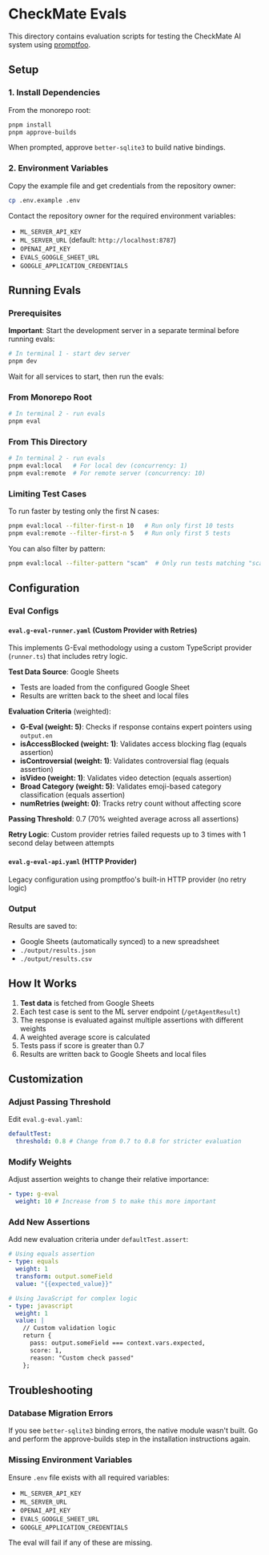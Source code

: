 # CheckMate Evals

This directory contains evaluation scripts for testing the CheckMate AI system using [promptfoo](https://www.promptfoo.dev/).

## Setup

### 1. Install Dependencies

From the monorepo root:

```bash
pnpm install
pnpm approve-builds
```

When prompted, approve `better-sqlite3` to build native bindings.

### 2. Environment Variables

Copy the example file and get credentials from the repository owner:

```bash
cp .env.example .env
```

Contact the repository owner for the required environment variables:

- `ML_SERVER_API_KEY`
- `ML_SERVER_URL` (default: `http://localhost:8787`)
- `OPENAI_API_KEY`
- `EVALS_GOOGLE_SHEET_URL`
- `GOOGLE_APPLICATION_CREDENTIALS`

## Running Evals

### Prerequisites

**Important**: Start the development server in a separate terminal before running evals:

```bash
# In terminal 1 - start dev server
pnpm dev
```

Wait for all services to start, then run the evals:

### From Monorepo Root

```bash
# In terminal 2 - run evals
pnpm eval
```

### From This Directory

```bash
# In terminal 2 - run evals
pnpm eval:local   # For local dev (concurrency: 1)
pnpm eval:remote  # For remote server (concurrency: 10)
```

### Limiting Test Cases

To run faster by testing only the first N cases:

```bash
pnpm eval:local --filter-first-n 10   # Run only first 10 tests
pnpm eval:remote --filter-first-n 5   # Run only first 5 tests
```

You can also filter by pattern:

```bash
pnpm eval:local --filter-pattern "scam"  # Only run tests matching "scam"
```

## Configuration

### Eval Configs

#### `eval.g-eval-runner.yaml` (Custom Provider with Retries)

This implements G-Eval methodology using a custom TypeScript provider (`runner.ts`) that includes retry logic.

**Test Data Source**: Google Sheets

- Tests are loaded from the configured Google Sheet
- Results are written back to the sheet and local files

**Evaluation Criteria** (weighted):

- **G-Eval (weight: 5)**: Checks if response contains expert pointers using `output.en`
- **isAccessBlocked (weight: 1)**: Validates access blocking flag (equals assertion)
- **isControversial (weight: 1)**: Validates controversial flag (equals assertion)
- **isVideo (weight: 1)**: Validates video detection (equals assertion)
- **Broad Category (weight: 5)**: Validates emoji-based category classification (equals assertion)
- **numRetries (weight: 0)**: Tracks retry count without affecting score

**Passing Threshold**: 0.7 (70% weighted average across all assertions)

**Retry Logic**: Custom provider retries failed requests up to 3 times with 1 second delay between attempts

#### `eval.g-eval-api.yaml` (HTTP Provider)

Legacy configuration using promptfoo's built-in HTTP provider (no retry logic)

### Output

Results are saved to:

- Google Sheets (automatically synced) to a new spreadsheet
- `./output/results.json`
- `./output/results.csv`

## How It Works

1. **Test data** is fetched from Google Sheets
2. Each test case is sent to the ML server endpoint (`/getAgentResult`)
3. The response is evaluated against multiple assertions with different weights
4. A weighted average score is calculated
5. Tests pass if score is greater than 0.7
6. Results are written back to Google Sheets and local files

## Customization

### Adjust Passing Threshold

Edit `eval.g-eval.yaml`:

```yaml
defaultTest:
  threshold: 0.8 # Change from 0.7 to 0.8 for stricter evaluation
```

### Modify Weights

Adjust assertion weights to change their relative importance:

```yaml
- type: g-eval
  weight: 10 # Increase from 5 to make this more important
```

### Add New Assertions

Add new evaluation criteria under `defaultTest.assert`:

```yaml
# Using equals assertion
- type: equals
  weight: 1
  transform: output.someField
  value: "{{expected_value}}"

# Using JavaScript for complex logic
- type: javascript
  weight: 1
  value: |
    // Custom validation logic
    return {
      pass: output.someField === context.vars.expected,
      score: 1,
      reason: "Custom check passed"
    };
```

## Troubleshooting

### Database Migration Errors

If you see `better-sqlite3` binding errors, the native module wasn't built. Go and perform the approve-builds step in the installation instructions again.

### Missing Environment Variables

Ensure `.env` file exists with all required variables:

- `ML_SERVER_API_KEY`
- `ML_SERVER_URL`
- `OPENAI_API_KEY`
- `EVALS_GOOGLE_SHEET_URL`
- `GOOGLE_APPLICATION_CREDENTIALS`

The eval will fail if any of these are missing.
